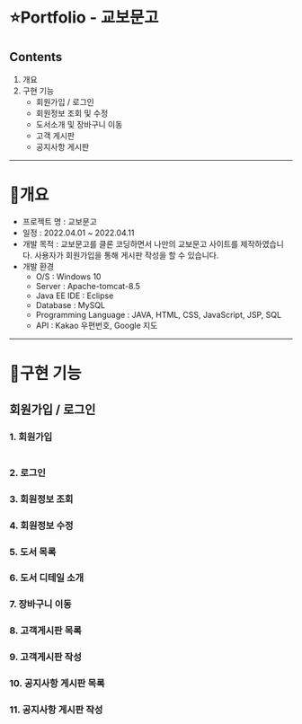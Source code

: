 ⭐️Portfolio - 교보문고
======================
## Contents
1. 개요
2. 구현 기능
   * 회원가입 / 로그인
   * 회원정보 조회 및 수정
   * 도서소개 및 장바구니 이동
   * 고객 게시판
   * 공지사항 게시판
* * *

📝개요
=======
* 프로젝트 명 : 교보문고
* 일정 : 2022.04.01 ~ 2022.04.11
* 개발 목적 : 교보문고를 클론 코딩하면서 나만의 교보문고 사이트를 제작하였습니다. 사용자가 회원가입을 통해 게시판 작성을 할 수 있습니다. 
* 개발 환경
  + O/S : Windows 10
  + Server : Apache-tomcat-8.5
  + Java EE IDE : Eclipse 
  + Database : MySQL
  + Programming Language : JAVA, HTML, CSS, JavaScript, JSP, SQL
  + API : Kakao 우편번호, Google 지도
* * *

📝구현 기능
=======
## 회원가입 / 로그인
### 1. 회원가입
<img scr ="C:\Users\박소연\Pictures\포트폴리오 첨부\회원가입.png" />

### 2. 로그인

### 3. 회원정보 조회

### 4. 회원정보 수정

### 5. 도서 목록

### 6. 도서 디테일 소개

### 7. 장바구니 이동

### 8. 고객게시판 목록

### 9. 고객게시판 작성

### 10. 공지사항 게시판 목록

### 11. 공지사항 게시판 작성


